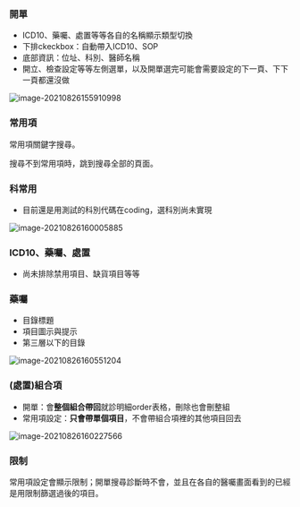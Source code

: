 ### 開單

- ICD10、藥囑、處置等等各自的名稱顯示類型切換
- 下排ckeckbox：自動帶入ICD10、SOP
- 底部資訊：位址、科別、醫師名稱
- 開立、檢查設定等等左側選單，以及開單選完可能會需要設定的下一頁、下下一頁都還沒做

![image-20210826155910998](C:\note\his--note\his_clin\img\image-20210826155910998.png)



### 常用項

常用項關鍵字搜尋。

搜尋不到常用項時，跳到搜尋全部的頁面。



### 科常用

- 目前還是用測試的科別代碼在coding，選科別尚未實現

![image-20210826160005885](C:\note\his--note\his_clin\img\image-20210826160005885.png)

### ICD10、藥囑、處置

- 尚未排除禁用項目、缺貨項目等等

### 藥囑

- 目錄標題
- 項目圖示與提示
- 第三層以下的目錄

![image-20210826160551204](C:\note\his--note\his_clin\img\image-20210826160551204.png)

### (處置)組合項

- 開單：會**整個組合帶回**就診明細order表格，刪除也會刪整組
- 常用項設定：**只會帶單個項目**，不會帶組合項裡的其他項目回去

![image-20210826160227566](C:\note\his--note\his_clin\img\image-20210826160227566.png)



### 限制

常用項設定會顯示限制；開單搜尋診斷時不會，並且在各自的醫囑畫面看到的已經是用限制篩選過後的項目。

